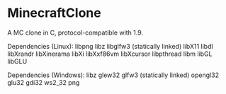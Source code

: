# MinecraftClone
A MC clone in C, protocol-compatible with 1.9.

Dependencies (Linux): 
libpng
libz
libglfw3 (statically linked)
libX11
libdl
libXrandr
libXinerama
libXi
libXxf86vm
libXcursor
libpthread
libm
libGL
libGLU

Dependencies (Windows): 
libz
glew32
glfw3 (statically linked)
opengl32
glu32
gdi32
ws2_32
png
